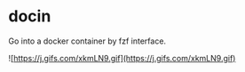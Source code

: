 # docin
Go into a docker container by fzf interface.

![https://j.gifs.com/xkmLN9.gif](https://j.gifs.com/xkmLN9.gif)
